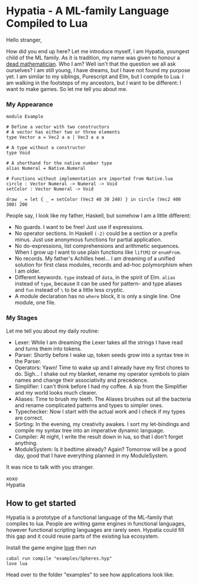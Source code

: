 # Hypatia - A ML-family Language Compiled to Lua
Hello stranger,


How did you end up here? Let me introduce myself, I am Hypatia, youngest child of the ML family. As it is tradition, my name was given to honour a [dead mathematician](https://en.wikipedia.org/wiki/Hypatia). Who I am? Well isn't that the question we all ask ourselves? I am still young, I have dreams, but I have not found my purpose yet. I am similar to my siblings, Purescript and Elm, but I compile to Lua. I am walking in the footsteps of my ancestors, but I want to be different: I want to make games. So let me tell you about me.

### My Appearance
```
module Example

# Define a vector with two constructors
# A vector has either two or three elements
type Vector a = Vec2 a a | Vec3 a a a

# A type without a constructor
type Void

# A shorthand for the native number type
alias Numeral = Native.Numeral

# Functions without implementation are imported from Native.lua
circle : Vector Numeral -> Numeral -> Void
setColor : Vector Numeral -> Void

draw _ = let { _ = setColor (Vec3 40 30 240) } in circle (Vec2 400 300) 200
```

People say, I look like my father, Haskell, but somehow I am a little different:

* No guards. I want to be free! Just use if expressions.
* No operator sections. In Haskell `(-2)` could be a section or a prefix minus. Just use anonymous functions for partial application.
* No do-expressions, list comprehensions and arithmetic sequences. When I grow up I want to use plain functions like `liftM2` or `enumFrom`.
* No records. My father's Achilles heel... I am dreaming of a unified solution for first class modules, records and ad-hoc polymorphism when I am older.
* Different keywords. `type` instead of `data`, in the spirit of Elm. `alias` instead of `type`, because it can be used for pattern- and type aliases and `fun` instead of `\` to be a little less cryptic.
* A module declaration has no `where` block, it is only a single line. One module, one file.

### My Stages
Let me tell you about my daily routine:

* Lexer: While I am dreaming the Lexer takes all the strings I have read and turns them into tokens.
* Parser: Shortly before I wake up, token seeds grow into a syntax tree in the Parser.
* Operators: Yawn! Time to wake up and I already have my first chores to do. Sigh... I shake out my blanket, rename my operator symbols to plain names and change their associativity and precedence.
* Simplifier: I can't think before I had my coffee. A sip from the Simplifier and my world looks much clearer.
* Aliases: Time to brush my teeth. The Aliases brushes out all the bacteria and rename complicated patterns and types to simpler ones.
* Typechecker: Now I start with the actual work and I check if my types are correct.
* Sorting: In the evening, my creativity awakes. I sort my let-bindings and compile my syntax tree into an imperative dynamic language.
* Compiler: At night, I write the result down in lua, so that I don't forget anything.
* ModuleSystem: Is it bedtime already? Again? Tomorrow will be a good day, good that I have everything planned in my ModuleSystem.

It was nice to talk with you stranger.


xoxo  
Hypatia

## How to get started
Hypatia is a prototype of a functional language of the ML-family that compiles to lua.
People are writing game engines in functional languages, however functional scripting languages are rarely seen.
Hypatia could fill this gap and it could reuse parts of the existing lua ecosystem.

Install the game engine [love](https://love2d.org) then run
```
cabal run compile "examples/Spheres.hyp"
love lua
```

Head over to the folder "examples" to see how applications look like.
